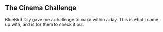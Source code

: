 ## The Cinema Challenge
BlueBird Day gave me a challenge to make within a day. This is what I came up with, and is for them to check it out.
